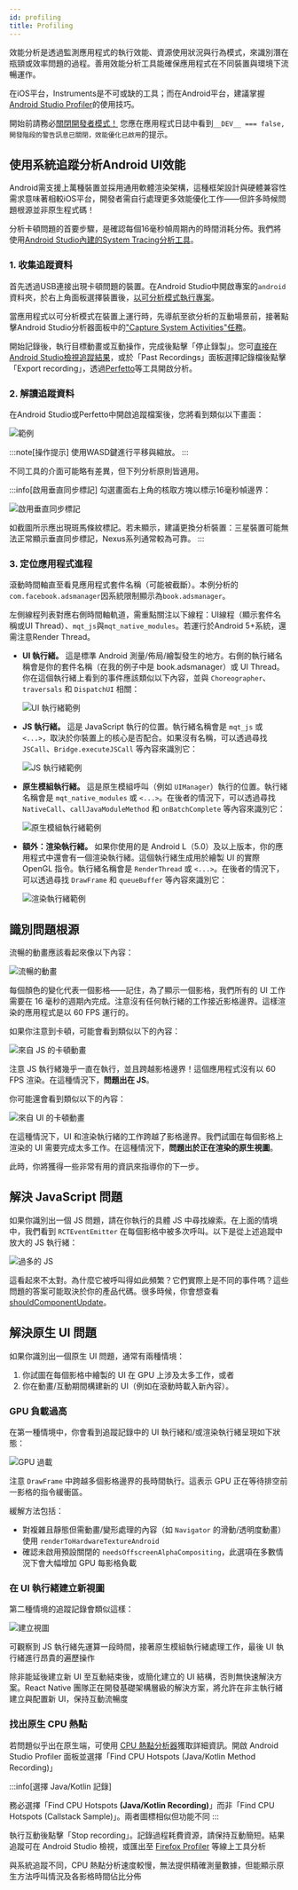```yaml
---
id: profiling
title: Profiling
---
```


效能分析是透過監測應用程式的執行效能、資源使用狀況與行為模式，來識別潛在瓶頸或效率問題的過程。善用效能分析工具能確保應用程式在不同裝置與環境下流暢運作。

在iOS平台，Instruments是不可或缺的工具；而在Android平台，建議掌握[Android Studio Profiler](profiling.md#profiling-android-ui-performance-with-system-tracing)的使用技巧。

開始前請務必[關閉開發者模式！](performance.md#running-in-development-mode-devtrue) 您應在應用程式日誌中看到`__DEV__ === false, 開發階段的警告訊息已關閉，效能優化已啟用`的提示。

## 使用系統追蹤分析Android UI效能

Android需支援上萬種裝置並採用通用軟體渲染架構，這種框架設計與硬體兼容性需求意味著相較iOS平台，開發者需自行處理更多效能優化工作——但許多時候問題根源並非原生程式碼！

分析卡頓問題的首要步驟，是確認每個16毫秒幀周期內的時間消耗分佈。我們將使用[Android Studio內建的System Tracing分析工具](https://developer.android.com/studio/profile)。

### 1. 收集追蹤資料

首先透過USB連接出現卡頓問題的裝置。在Android Studio中開啟專案的`android`資料夾，於右上角面板選擇裝置後，[以可分析模式執行專案](https://developer.android.com/studio/profile#build-and-run)。

當應用程式以可分析模式在裝置上運行時，先導航至欲分析的互動場景前，接著點擊Android Studio分析器面板中的["Capture System Activities"任務](https://developer.android.com/studio/profile#start-profiling)。

開始記錄後，執行目標動畫或互動操作，完成後點擊「停止錄製」。您可[直接在Android Studio檢視追蹤結果](https://developer.android.com/studio/profile/jank-detection)，或於「Past Recordings」面板選擇記錄檔後點擊「Export recording」，透過[Perfetto](https://perfetto.dev/)等工具開啟分析。

### 2. 解讀追蹤資料

在Android Studio或Perfetto中開啟追蹤檔案後，您將看到類似以下畫面：

![範例](/docs/assets/SystraceExample.png)

:::note[操作提示]
使用WASD鍵進行平移與縮放。
:::

不同工具的介面可能略有差異，但下列分析原則皆適用。

:::info[啟用垂直同步標記]
勾選畫面右上角的核取方塊以標示16毫秒幀邊界：

![啟用垂直同步標記](/docs/assets/SystraceHighlightVSync.png)

如截圖所示應出現斑馬條紋標記。若未顯示，建議更換分析裝置：三星裝置可能無法正常顯示垂直同步標記，Nexus系列通常較為可靠。
:::

### 3. 定位應用程式進程

滾動時間軸直至看見應用程式套件名稱（可能被截斷）。本例分析的`com.facebook.adsmanager`因系統限制顯示為`book.adsmanager`。

左側線程列表對應右側時間軸軌道，需重點關注以下線程：UI線程（顯示套件名稱或UI Thread）、`mqt_js`與`mqt_native_modules`。若運行於Android 5+系統，還需注意Render Thread。

- **UI 執行緒。** 這是標準 Android 測量/佈局/繪製發生的地方。右側的執行緒名稱會是你的套件名稱（在我的例子中是 book.adsmanager）或 UI Thread。你在這個執行緒上看到的事件應該類似以下內容，並與 `Choreographer`、`traversals` 和 `DispatchUI` 相關：

  ![UI 執行緒範例](/docs/assets/SystraceUIThreadExample.png)

- **JS 執行緒。** 這是 JavaScript 執行的位置。執行緒名稱會是 `mqt_js` 或 `<...>`，取決於你裝置上的核心是否配合。如果沒有名稱，可以透過尋找 `JSCall`、`Bridge.executeJSCall` 等內容來識別它：

  ![JS 執行緒範例](/docs/assets/SystraceJSThreadExample.png)

- **原生模組執行緒。** 這是原生模組呼叫（例如 `UIManager`）執行的位置。執行緒名稱會是 `mqt_native_modules` 或 `<...>`。在後者的情況下，可以透過尋找 `NativeCall`、`callJavaModuleMethod` 和 `onBatchComplete` 等內容來識別它：

  ![原生模組執行緒範例](/docs/assets/SystraceNativeModulesThreadExample.png)

- **額外：渲染執行緒。** 如果你使用的是 Android L（5.0）及以上版本，你的應用程式中還會有一個渲染執行緒。這個執行緒生成用於繪製 UI 的實際 OpenGL 指令。執行緒名稱會是 `RenderThread` 或 `<...>`。在後者的情況下，可以透過尋找 `DrawFrame` 和 `queueBuffer` 等內容來識別它：

  ![渲染執行緒範例](/docs/assets/SystraceRenderThreadExample.png)

## 識別問題根源

流暢的動畫應該看起來像以下內容：

![流暢的動畫](/docs/assets/SystraceWellBehaved.png)

每個顏色的變化代表一個影格——記住，為了顯示一個影格，我們所有的 UI 工作需要在 16 毫秒的週期內完成。注意沒有任何執行緒的工作接近影格邊界。這樣渲染的應用程式是以 60 FPS 運行的。

如果你注意到卡頓，可能會看到類似以下的內容：

![來自 JS 的卡頓動畫](/docs/assets/SystraceBadJS.png)

注意 JS 執行緒幾乎一直在執行，並且跨越影格邊界！這個應用程式沒有以 60 FPS 渲染。在這種情況下，**問題出在 JS**。

你可能還會看到類似以下的內容：

![來自 UI 的卡頓動畫](/docs/assets/SystraceBadUI.png)

在這種情況下，UI 和渲染執行緒的工作跨越了影格邊界。我們試圖在每個影格上渲染的 UI 需要完成太多工作。在這種情況下，**問題出於正在渲染的原生視圖**。

此時，你將獲得一些非常有用的資訊來指導你的下一步。

## 解決 JavaScript 問題

如果你識別出一個 JS 問題，請在你執行的具體 JS 中尋找線索。在上面的情境中，我們看到 `RCTEventEmitter` 在每個影格中被多次呼叫。以下是從上述追蹤中放大的 JS 執行緒：

![過多的 JS](/docs/assets/SystraceBadJS2.png)

這看起來不太對。為什麼它被呼叫得如此頻繁？它們實際上是不同的事件嗎？這些問題的答案可能取決於你的產品代碼。很多時候，你會想查看 [shouldComponentUpdate](https://reactjs.org/docs/react-component.html#shouldcomponentupdate)。

## 解決原生 UI 問題

如果你識別出一個原生 UI 問題，通常有兩種情境：

1. 你試圖在每個影格中繪製的 UI 在 GPU 上涉及太多工作，或者
2. 你在動畫/互動期間構建新的 UI（例如在滾動時載入新內容）。

### GPU 負載過高

在第一種情境中，你會看到追蹤記錄中的 UI 執行緒和/或渲染執行緒呈現如下狀態：

![GPU 過載](/docs/assets/SystraceBadUI.png)

注意 `DrawFrame` 中跨越多個影格邊界的長時間執行。這表示 GPU 正在等待排空前一影格的指令緩衝區。

緩解方法包括：

- 對複雜且靜態但需動畫/變形處理的內容（如 `Navigator` 的滑動/透明度動畫）使用 `renderToHardwareTextureAndroid`
- 確認未啟用預設關閉的 `needsOffscreenAlphaCompositing`，此選項在多數情況下會大幅增加 GPU 每影格負載

### 在 UI 執行緒建立新視圖

第二種情境的追蹤記錄會類似這樣：

![建立視圖](/docs/assets/SystraceBadCreateUI.png)

可觀察到 JS 執行緒先運算一段時間，接著原生模組執行緒處理工作，最後 UI 執行緒進行昂貴的遍歷操作

除非能延後建立新 UI 至互動結束後，或簡化建立的 UI 結構，否則無快速解決方案。React Native 團隊正在開發基礎架構層級的解決方案，將允許在非主執行緒建立與配置新 UI，保持互動流暢度

### 找出原生 CPU 熱點

若問題似乎出在原生端，可使用 [CPU 熱點分析器](https://developer.android.com/studio/profile/record-java-kotlin-methods)獲取詳細資訊。開啟 Android Studio Profiler 面板並選擇「Find CPU Hotspots (Java/Kotlin Method Recording)」

:::info[選擇 Java/Kotlin 記錄]

務必選擇「Find CPU Hotspots **(Java/Kotlin Recording)**」而非「Find CPU Hotspots (Callstack Sample)」。兩者圖標相似但功能不同
:::

執行互動後點擊「Stop recording」。記錄過程耗費資源，請保持互動簡短。結果追蹤可在 Android Studio 檢視，或匯出至 [Firefox Profiler](https://profiler.firefox.com/) 等線上工具分析

與系統追蹤不同，CPU 熱點分析速度較慢，無法提供精確測量數據，但能顯示原生方法呼叫情況及各影格時間佔比分佈
